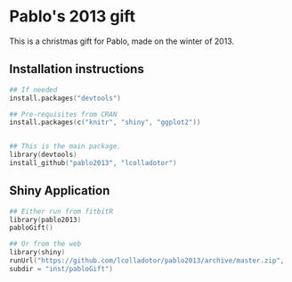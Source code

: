 Pablo's 2013 gift
=================

This is a christmas gift for Pablo, made on the winter of 2013.

## Installation instructions

```S
## If needed
install.packages("devtools")

## Pre-requisites from CRAN
install.packages(c("knitr", "shiny", "ggplot2"))


## This is the main package.
library(devtools)
install_github("pablo2013", "lcolladotor")
```

## Shiny Application


```S
## Either run from fitbitR
library(pablo2013)
pabloGift()

## Or from the web
library(shiny)
runUrl("https://github.com/lcolladotor/pablo2013/archive/master.zip",
subdir = "inst/pabloGift")
```
